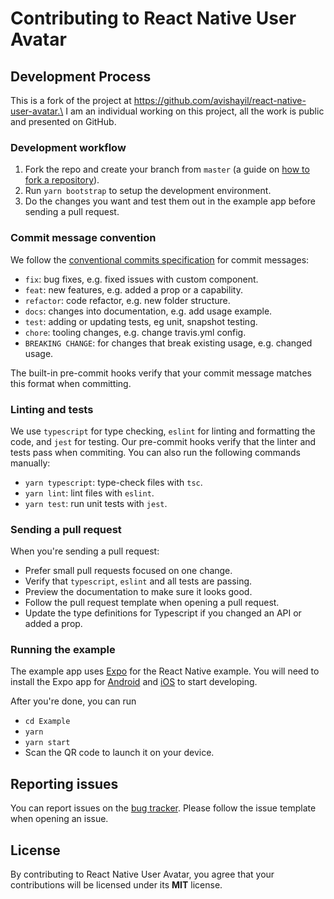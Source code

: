 # Contributing to React Native User Avatar

## Development Process
This is a fork of the project at https://github.com/avishayil/react-native-user-avatar.\
I am an individual working on this project, all the work is public and presented on GitHub.

### Development workflow

1. Fork the repo and create your branch from `master` (a guide on [how to fork a repository](https://help.github.com/articles/fork-a-repo/)).
2. Run `yarn bootstrap` to setup the development environment.
3. Do the changes you want and test them out in the example app before sending a pull request.

### Commit message convention

We follow the [conventional commits specification](https://www.conventionalcommits.org/en) for commit messages:

* `fix`: bug fixes, e.g. fixed issues with custom component.
* `feat`: new features, e.g. added a prop or a capability.
* `refactor`: code refactor, e.g. new folder structure.
* `docs`: changes into documentation, e.g. add usage example.
* `test`: adding or updating tests, eg unit, snapshot testing.
* `chore`: tooling changes, e.g. change travis.yml config.
* `BREAKING CHANGE`: for changes that break existing usage, e.g. changed usage.

The built-in pre-commit hooks verify that your commit message matches this format when committing.

### Linting and tests

We use `typescript` for type checking, `eslint` for linting and formatting the code, and `jest` for testing. Our pre-commit hooks verify that the linter and tests pass when commiting. You can also run the following commands manually:

* `yarn typescript`: type-check files with `tsc`.
* `yarn lint`: lint files with `eslint`.
* `yarn test`: run unit tests with `jest`.

### Sending a pull request

When you're sending a pull request:

* Prefer small pull requests focused on one change.
* Verify that `typescript`, `eslint` and all tests are passing.
* Preview the documentation to make sure it looks good.
* Follow the pull request template when opening a pull request.
* Update the type definitions for Typescript if you changed an API or added a prop.

### Running the example

The example app uses [Expo](https://expo.io/) for the React Native example. You will need to install the Expo app for [Android](https://play.google.com/store/apps/details?id=host.exp.exponent) and [iOS](https://itunes.apple.com/app/apple-store/id982107779) to start developing.

After you're done, you can run
- `cd Example`
- `yarn`
- `yarn start`
- Scan the QR code to launch it on your device.

## Reporting issues

You can report issues on the [bug tracker](https://github.com/bhavberi/react-native-user-avatar/issues). Please follow the issue template when opening an issue.

## License

By contributing to React Native User Avatar, you agree that your contributions will be licensed under its **MIT** license.